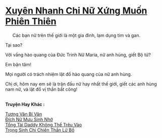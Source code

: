 <a href="https://truyentiki.com/xuyen-nhanh-chi-nu-xung-muon-phien-thien.33818/" title="Xuyên Nhanh Chi Nữ Xứng Muốn Phiên Thiên"><h1>Xuyên Nhanh Chi Nữ Xứng Muốn Phiên Thiên</h1></a><div style="display:table"><img align="right" style="float: left; padding: 10px;" src="https://truyentiki.com/images/story/200x260/33818.jpg" alt="">Các bạn nữ trên thế giới là một gia đình, lạm dụng tim và gan. <p></p> Tại sao? <p></p> Với vầng hào quang của Đức Trinh Nữ Maria, nữ anh hùng, giết Bộ tứ? <p></p> Em bận tâm! <p></p> Mọi người có trách nhiệm lật đổ hào quang của nữ anh hùng. <p></p> Chị ơi, hôm nay em sẽ là trận đấu nữ hay nhất thế giới, giết các anh hùng nam nữ, và lật đổ vị thần bất công!</div><p><br><b>Truyện Hay Khác :</b></p><a href="https://truyentiki.com/tuong-van-bi-van.33817/" alt="Tương Vân Bí Văn">Tương Vân Bí Văn</a><br/><a href="https://github.com/nownovels/top500/tree/master/truyenhay/33912/" alt="Đích Nữ Mưu Sinh Nhớ">Đích Nữ Mưu Sinh Nhớ</a><br/><a href="https://github.com/nownovels/top500/tree/master/truyenhay/33935/" alt="Tổng Tài Daddy Không Thể Trêu Vào">Tổng Tài Daddy Không Thể Trêu Vào</a><br/><a href="https://github.com/nownovels/top500/tree/master/truyenhay/33943/" alt="Trọng Sinh Chi Chiến Thần Lữ Bố">Trọng Sinh Chi Chiến Thần Lữ Bố</a><br/>
